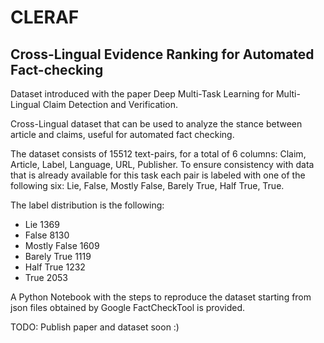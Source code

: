 # CLERAF
## Cross-Lingual Evidence Ranking for Automated Fact-checking

Dataset introduced with the paper Deep Multi-Task Learning for Multi-Lingual Claim Detection and Verification.

Cross-Lingual dataset that can be used to analyze the stance between article and claims, useful for automated fact checking.

The dataset consists of 15512 text-pairs, for a total of 6 columns: Claim, Article, Label, Language, URL, Publisher.
To ensure consistency with data that is already available for this task each pair is labeled with one of the following six: Lie, False, Mostly False, Barely True, Half True, True.

The label distribution is the following:
- Lie 1369
- False 8130
- Mostly False 1609
- Barely True 1119
- Half True 1232
- True 2053

A Python Notebook with the steps to reproduce the dataset starting from json files obtained by Google FactCheckTool is provided.

TODO: Publish paper and dataset soon :)
